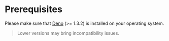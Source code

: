 # Prerequisites
Please make sure that [Deno](https://deno.land) (>= 1.3.2) is installed on your operating system.
> Lower versions may bring incompatibility issues.

